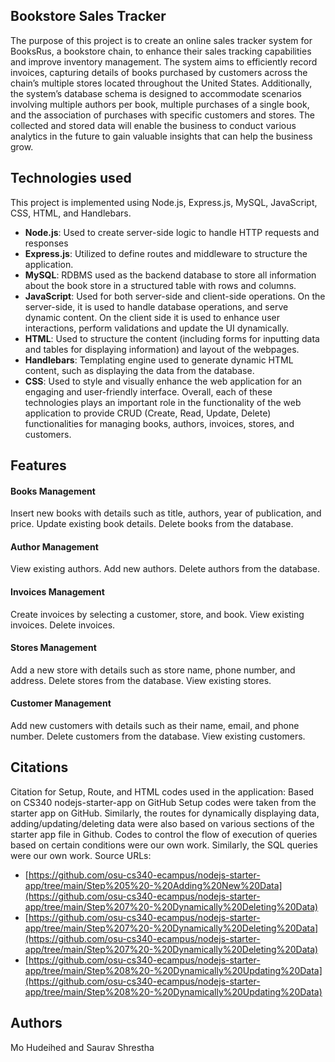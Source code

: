 ## Bookstore Sales Tracker
The purpose of this project is to create an online sales tracker system for BooksRus, a bookstore chain, to enhance their sales tracking capabilities and improve inventory management. The system aims to efficiently record invoices, capturing details of books purchased by customers across the chain’s multiple stores located throughout the United States. Additionally, the system’s database schema is designed to accommodate scenarios involving multiple authors per book, multiple purchases of a single book, and the association of purchases with specific customers and stores. The collected and stored data will enable the business to conduct various analytics in the future to gain valuable insights that can help the business grow.

## Technologies used
This project is implemented using Node.js, Express.js, MySQL, JavaScript, CSS, HTML, and Handlebars.

- **Node.js**: Used to create server-side logic to handle HTTP requests and responses
- **Express.js**: Utilized to define routes and middleware to structure the application.
- **MySQL**: RDBMS used as the backend database to store all information about the book store in a structured table with rows and columns.
- **JavaScript**: Used for both server-side and client-side operations. On the server-side, it is used to handle database operations, and serve dynamic content. On the client side it is used to enhance user interactions, perform validations and update the UI dynamically.
- **HTML**: Used to structure the content (including forms for inputting data and tables for displaying information) and layout of the webpages.
- **Handlebars**: Templating engine used to generate dynamic HTML content, such as displaying the data from the database.
- **CSS**: Used to style and visually enhance the web application for an engaging and user-friendly interface.
Overall, each of these technologies plays an important role in the functionality of the web application to provide CRUD (Create, Read, Update, Delete) functionalities for managing books, authors, invoices, stores, and customers.

## Features

#### Books Management
Insert new books with details such as title, authors, year of publication, and price.
Update existing book details.
Delete books from the database.

#### Author Management
View existing authors.
Add new authors.
Delete authors from the database.

#### Invoices Management
Create invoices by selecting a customer, store, and book.
View existing invoices.
Delete invoices.

#### Stores Management
Add a new store with details such as store name, phone number, and address.
Delete stores from the database.
View existing stores.

#### Customer Management
Add new customers with details such as their name, email, and phone number.
Delete customers from the database.
View existing customers.

## Citations
Citation for Setup, Route, and HTML codes used in the application:
Based on CS340 nodejs-starter-app on GitHub
Setup codes were taken from the starter app on GitHub. Similarly, the routes for dynamically displaying data, adding/updating/deleting data were also based on various sections of the starter app file in Github. Codes to control the flow of execution of queries based on certain conditions were our own work. Similarly, the SQL queries were our own work.
Source URLs:
- [https://github.com/osu-cs340-ecampus/nodejs-starter-app/tree/main/Step%205%20-%20Adding%20New%20Data](https://github.com/osu-cs340-ecampus/nodejs-starter-app/tree/main/Step%207%20-%20Dynamically%20Deleting%20Data)
- [https://github.com/osu-cs340-ecampus/nodejs-starter-app/tree/main/Step%207%20-%20Dynamically%20Deleting%20Data](https://github.com/osu-cs340-ecampus/nodejs-starter-app/tree/main/Step%207%20-%20Dynamically%20Deleting%20Data)
- [https://github.com/osu-cs340-ecampus/nodejs-starter-app/tree/main/Step%208%20-%20Dynamically%20Updating%20Data](https://github.com/osu-cs340-ecampus/nodejs-starter-app/tree/main/Step%208%20-%20Dynamically%20Updating%20Data)

## Authors
Mo Hudeihed and Saurav Shrestha
